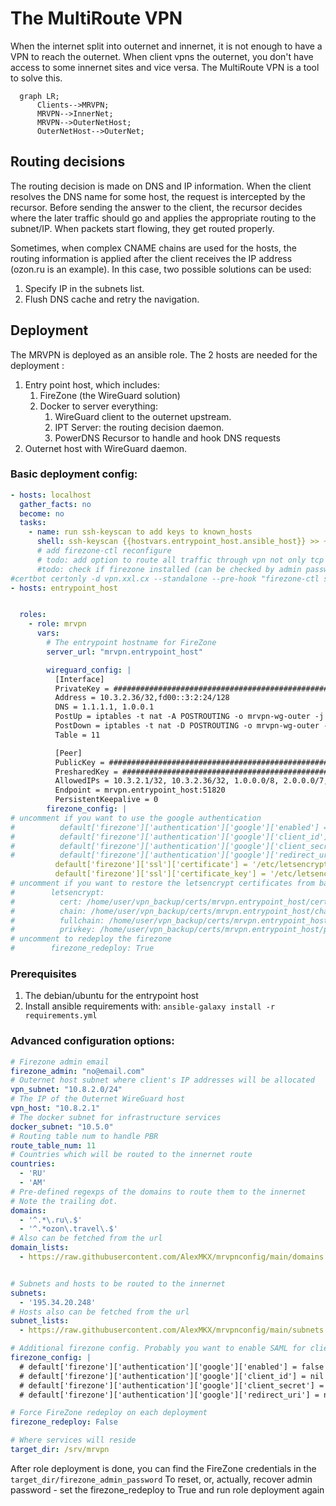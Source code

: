 # The MultiRoute VPN

When the internet split into outernet and innernet, it is not enough to have a VPN to reach the outernet. 
When client vpns the outernet, you don't have access to some innernet sites and vice versa.
The MultiRoute VPN is a tool to solve this.

```mermaid
  graph LR;
      Clients-->MRVPN;
      MRVPN-->InnerNet;
      MRVPN-->OuterNetHost;
      OuterNetHost-->OuterNet;
```

## Routing decisions
The routing decision is made on DNS and IP information. When the client resolves the DNS name for some host, 
the request is intercepted by the recursor. Before sending the answer to the client, the recursor 
decides where the later traffic should go and applies the appropriate routing to the subnet/IP. 
When packets start flowing, they get routed properly. 

Sometimes, when complex CNAME chains are used for the hosts, the routing information is applied 
after the client receives the IP address (ozon.ru is an example). In this case, two possible solutions can be used:

1. Specify IP in the subnets list.
2. Flush DNS cache and retry the navigation.


## Deployment
The MRVPN is deployed as an ansible role. The 2 hosts are needed for the deployment : 
1. Entry point host, which includes:
   1. FireZone (the WireGuard solution)
   2. Docker to server everything:
      1. WireGuard client to the outernet upstream.
      2. IPT Server: the routing decision daemon.
      3. PowerDNS Recursor to handle and hook DNS requests
2. Outernet host with WireGuard daemon.

### Basic deployment config:
```yaml
- hosts: localhost
  gather_facts: no
  become: no
  tasks:
    - name: run ssh-keyscan to add keys to known_hosts
      shell: ssh-keyscan {{hostvars.entrypoint_host.ansible_host}} >> ~/.ssh/known_hosts
      # add firezone-ctl reconfigure
      # todo: add option to route all traffic through vpn not only tcp
      #todo: check if firezone installed (can be checked by admin password file not empty)
#certbot certonly -d vpn.xxl.cx --standalone --pre-hook "firezone-ctl stop" --post-hook "firezone-ctl start"
- hosts: entrypoint_host


  roles:
    - role: mrvpn
      vars:
        # The entrypoint hostname for FireZone
        server_url: "mrvpn.entrypoint_host"

        wireguard_config: |
          [Interface]
          PrivateKey = ##############################################################
          Address = 10.3.2.36/32,fd00::3:2:24/128
          DNS = 1.1.1.1, 1.0.0.1
          PostUp = iptables -t nat -A POSTROUTING -o mrvpn-wg-outer -j MASQUERADE
          PostDown = iptables -t nat -D POSTROUTING -o mrvpn-wg-outer -j MASQUERADE
          Table = 11

          [Peer]
          PublicKey = ##############################################################
          PresharedKey = ##############################################################
          AllowedIPs = 10.3.2.1/32, 10.3.2.36/32, 1.0.0.0/8, 2.0.0.0/7, 4.0.0.0/6, 8.0.0.0/7, 11.0.0.0/8, 12.0.0.0/6, 16.0.0.0/4, 32.0.0.0/3, 64.0.0.0/3, 96.0.0.0/4, 112.0.0.0/5, 120.0.0.0/6, 124.0.0.0/7, 126.0.0.0/8, 128.0.0.0/3, 160.0.0.0/5, 168.0.0.0/8, 169.0.0.0/9, 169.128.0.0/10, 169.192.0.0/11, 169.224.0.0/12, 169.240.0.0/13, 169.248.0.0/14, 169.252.0.0/15, 169.255.0.0/16, 170.0.0.0/7, 172.0.0.0/12, 172.32.0.0/11, 172.64.0.0/10, 172.128.0.0/9, 173.0.0.0/8, 174.0.0.0/7, 176.0.0.0/4, 192.0.0.0/9, 192.128.0.0/11, 192.160.0.0/13, 192.169.0.0/16, 192.170.0.0/15, 192.172.0.0/14, 192.176.0.0/12, 192.192.0.0/10, 193.0.0.0/8, 194.0.0.0/7, 196.0.0.0/6, 200.0.0.0/5, 208.0.0.0/4, 224.0.0.0/4, ::/1, 8000::/2, c000::/3, e000::/4, f000::/5, f800::/6, fe00::/9, fec0::/10, ff00::/8
          Endpoint = mrvpn.entrypoint_host:51820
          PersistentKeepalive = 0
        firezone_config: |
# uncomment if you want to use the google authentication         
#          default['firezone']['authentication']['google']['enabled'] = true
#          default['firezone']['authentication']['google']['client_id'] = '############################################'
#          default['firezone']['authentication']['google']['client_secret'] = '############################################'
#          default['firezone']['authentication']['google']['redirect_uri'] = 'https://{{server_url}}/auth/oidc/google/callback'
          default['firezone']['ssl']['certificate'] = '/etc/letsencrypt/live/{{server_url}}/fullchain.pem'
          default['firezone']['ssl']['certificate_key'] = '/etc/letsencrypt/live/{{server_url}}/privkey.pem'
# uncomment if you want to restore the letsencrypt certificates from backup
#        letsencrypt:
#          cert: /home/user/vpn_backup/certs/mrvpn.entrypoint_host/cert1.pem
#          chain: /home/user/vpn_backup/certs/mrvpn.entrypoint_host/chain1.pem
#          fullchain: /home/user/vpn_backup/certs/mrvpn.entrypoint_host/fullchain1.pem
#          privkey: /home/user/vpn_backup/certs/mrvpn.entrypoint_host/privkey1.pem
# uncomment to redeploy the firezone
#        firezone_redeploy: True
```
### Prerequisites
1. The debian/ubuntu for the entrypoint host
2. Install ansible requirements with: ```ansible-galaxy install -r requirements.yml```

### Advanced configuration options:

```yaml
# Firezone admin email
firezone_admin: "no@email.com"
# Outernet host subnet where client's IP addresses will be allocated
vpn_subnet: "10.8.2.0/24"
# The IP of the Outernet WireGuard host
vpn_host: "10.8.2.1"
# The docker subnet for infrastructure services
docker_subnet: "10.5.0"
# Routing table num to handle PBR
route_table_num: 11
# Countries which will be routed to the innernet route
countries:
  - 'RU'
  - 'AM'
# Pre-defined regexps of the domains to route them to the innernet
# Note the trailing dot.
domains:
  - '^.*\.ru\.$'
  - '^.*ozon\.travel\.$'
# Also can be fetched from the url
domain_lists:
  - https://raw.githubusercontent.com/AlexMKX/mrvpnconfig/main/domains.txt


# Subnets and hosts to be routed to the innernet
subnets:
  - '195.34.20.248'
# Hosts also can be fetched from the url 
subnet_lists:
  - https://raw.githubusercontent.com/AlexMKX/mrvpnconfig/main/subnets.txt

# Additional firezone config. Probably you want to enable SAML for clients
firezone_config: |
  # default['firezone']['authentication']['google']['enabled'] = false
  # default['firezone']['authentication']['google']['client_id'] = nil
  # default['firezone']['authentication']['google']['client_secret'] = nil
  # default['firezone']['authentication']['google']['redirect_uri'] = nil

# Force FireZone redeploy on each deployment
firezone_redeploy: False

# Where services will reside
target_dir: /srv/mrvpn
```

After role deployment is done, you can find the FireZone credentials in the ```target_dir/firezone_admin_password```
To reset, or, actually, recover admin password - set the firezone_redeploy to True and run role deployment again

